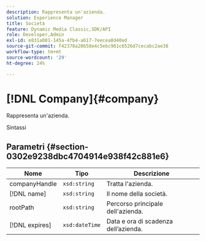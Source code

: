 ```yaml
---
description: Rappresenta un'azienda.
solution: Experience Manager
title: Società
feature: Dynamic Media Classic,SDK/API
role: Developer,Admin
exl-id: e831a081-145a-4fb4-a617-7eecea8d40ed
source-git-commit: f42378a20b58e4c5ebc961c6526d7cecabc2ae38
workflow-type: tm+mt
source-wordcount: '29'
ht-degree: 24%

---
```


# [!DNL Company]{#company}

Rappresenta un&#39;azienda.

Sintassi

## Parametri {#section-0302e9238dbc4704914e938f42c881e6}

| Nome | Tipo | Descrizione |
|---|---|---|
| companyHandle | `xsd:string` | Tratta l&#39;azienda. |
| [!DNL name] | `xsd:string` | Il nome della società. |
| rootPath | `xsd:string` | Percorso principale dell&#39;azienda. |
| [!DNL expires] | `xsd:dateTime` | Data e ora di scadenza dell’azienda. |
